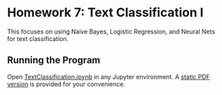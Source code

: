 # Homework 7: Text Classification I

This focuses on using Naive Bayes, Logistic Regression, and Neural Nets for text classification.

## Running the Program

Open [TextClassification.ipynb](./TextClassification.ipynb) in any Jupyter environment.
A [static PDF version](./TextClassification.pdf) is provided for your convenience.